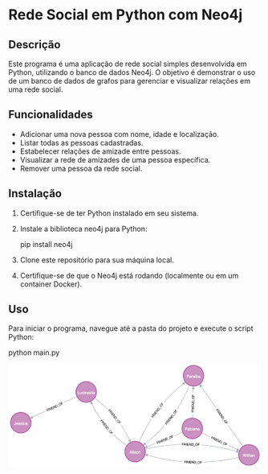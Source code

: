 # Rede Social em Python com Neo4j

## Descrição

Este programa é uma aplicação de rede social simples desenvolvida em Python, utilizando o banco de dados Neo4j. O objetivo é demonstrar o uso de um banco de dados de grafos para gerenciar e visualizar relações em uma rede social.

## Funcionalidades

- Adicionar uma nova pessoa com nome, idade e localização.
- Listar todas as pessoas cadastradas.
- Estabelecer relações de amizade entre pessoas.
- Visualizar a rede de amizades de uma pessoa específica.
- Remover uma pessoa da rede social.

## Instalação

1. Certifique-se de ter Python instalado em seu sistema.
2. Instale a biblioteca neo4j para Python:

   pip install neo4j

3. Clone este repositório para sua máquina local.
4. Certifique-se de que o Neo4j está rodando (localmente ou em um container Docker).

## Uso

Para iniciar o programa, navegue até a pasta do projeto e execute o script Python:

python main.py

![Gráfico Rede Social de Exemplo](graph.png)
